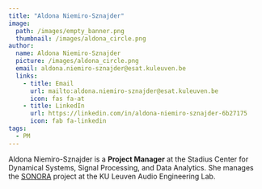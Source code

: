 ```yaml
---
title: "Aldona Niemiro-Sznajder"
image: 
  path: /images/empty_banner.png
  thumbnail: /images/aldona_circle.png
author:
  name: Aldona Niemiro-Sznajder
  picture: /images/aldona_circle.png
  email: aldona.niemiro-sznajder@esat.kuleuven.be
  links:
    - title: Email
      url: mailto:aldona.niemiro-sznajder@esat.kuleuven.be
      icon: fas fa-at    
    - title: LinkedIn
      url: https://linkedin.com/in/aldona-niemiro-sznajder-6b27175
      icon: fab fa-linkedin
tags:
  - PM
---
```


Aldona Niemiro-Sznajder is a **Project Manager** at the Stadius Center for Dynamical Systems, Signal Processing, and Data Analytics. She manages the [SONORA](projects/sonora/) project at the KU Leuven Audio Engineering Lab.
